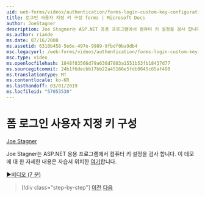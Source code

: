 ```yaml
---
uid: web-forms/videos/authentication/forms-login-custom-key-configuration
title: 로그인 사용자 지정 키 구성 forms | Microsoft Docs
author: JoeStagner
description: Joe Stagner는 ASP.NET 응용 프로그램에서 컴퓨터 키 설정을 검사 합니다. 이 데모에 대 한 자세한 내용은 자습서 커서가 여기 있습니다.
ms.author: riande
ms.date: 07/16/2008
ms.assetid: 6310b458-5e6e-497e-9989-9fbdf0ba9db4
msc.legacyurl: /web-forms/videos/authentication/forms-login-custom-key-configuration
msc.type: video
ms.openlocfilehash: 1848f83566d79a636d7803a1551b53fb18437d77
ms.sourcegitcommit: 24b1f6decbb17bb22a45166e5fdb0845c65af498
ms.translationtype: MT
ms.contentlocale: ko-KR
ms.lasthandoff: 03/01/2019
ms.locfileid: "57053530"
---
```

<a name="forms-login-custom-key-configuration"></a>폼 로그인 사용자 지정 키 구성
====================
[Joe Stagner](https://github.com/JoeStagner)

Joe Stagner는 ASP.NET 응용 프로그램에서 컴퓨터 키 설정을 검사 합니다. 이 데모에 대 한 자세한 내용은 자습서 위치한 [여기](../../overview/older-versions-security/introduction/forms-authentication-configuration-and-advanced-topics-vb.md)합니다.

[&#9654;비디오 (7 분)](https://channel9.msdn.com/Blogs/ASP-NET-Site-Videos/forms-login-custom-key-configuration)

> [!div class="step-by-step"]
> [이전](asp-forms-login-relocation.md)
> [다음](add-custom-data-to-the-authentication-method.md)
